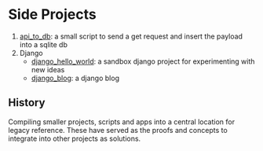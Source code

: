 # Side Projects
1. [api_to_db](/api_to_db): a small script to send a get request and insert the payload into a sqlite db
2. Django
    * [django_hello_world](/django_hello_world): a sandbox django project for experimenting with new ideas
    * [django_blog](/django_blog): a django blog



## History
Compiling smaller projects, scripts and apps into a central location for legacy reference. These have served as the proofs and concepts to integrate into other projects as solutions.


